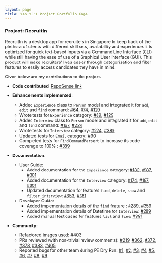 ```yaml
---
layout: page
title: Yao Yi's Project Portfolio Page
---
```


### Project: RecruitIn

RecruitIn is a desktop app for recruiters in Singapore to keep track of the plethora of clients with different skill sets, availability and experience. It is optimized for quick text-based inputs via a Command Line Interface (CLI) while still having the ease of use of a Graphical User Interface (GUI). This product will make recruiters’ lives easier through categorisation and filter features to easily access candidates they have in mind.

Given below are my contributions to the project.

* **Code contributed**: [RepoSense link](https://nus-cs2103-ay2122s1.github.io/tp-dashboard/#breakdown=true&search=pulpy-y)

* **Enhancements implemented**:
    * Added `Experience` class to `Person` model and integrated it for `add`, `edit` and `find` command: 
      [\#64](https://github.com/AY2122S1-CS2103T-F11-2/tp/pull/64), 
      [\#74](https://github.com/AY2122S1-CS2103T-F11-2/tp/pull/74), 
      [\#129](https://github.com/AY2122S1-CS2103T-F11-2/tp/pull/129)
    * Wrote tests for `Experience` category:
      [\#89](https://github.com/AY2122S1-CS2103T-F11-2/tp/pull/89), 
      [\#129](https://github.com/AY2122S1-CS2103T-F11-2/tp/pull/129)
    * Added `Interview` class to `Person` model and integrated it for `add`, `edit` and `find` command: 
      [\#167](https://github.com/AY2122S1-CS2103T-F11-2/tp/pull/167), 
      [\#224](https://github.com/AY2122S1-CS2103T-F11-2/tp/pull/224)
    * Wrote tests for `Interview` category:
      [\#224](https://github.com/AY2122S1-CS2103T-F11-2/tp/pull/224),
      [\#389](https://github.com/AY2122S1-CS2103T-F11-2/tp/pull/389)
    * Updated tests for `Email` category: 
      [\#90](https://github.com/AY2122S1-CS2103T-F11-2/tp/pull/90)
    * Completed tests for `FindCommandParsert` to increase its code coverage to 100% :
      [\#389](https://github.com/AY2122S1-CS2103T-F11-2/tp/pull/389)

* **Documentation**:
    * User Guide:
        * Added documentation for the `Experience` category: 
          [\#132](https://github.com/AY2122S1-CS2103T-F11-2/tp/pull/132),
          [\#187](https://github.com/AY2122S1-CS2103T-F11-2/tp/pull/187),
          [\#301](https://github.com/AY2122S1-CS2103T-F11-2/tp/pull/301)
        * Added documentation for the `Interview` category:
          [\#174](https://github.com/AY2122S1-CS2103T-F11-2/tp/pull/174), 
          [\#187](https://github.com/AY2122S1-CS2103T-F11-2/tp/pull/187),
          [\#301](https://github.com/AY2122S1-CS2103T-F11-2/tp/pull/301)
        * Updated documentation for features `find`, `delete`, `show` and `filter_interview`:
          [\#353](https://github.com/AY2122S1-CS2103T-F11-2/tp/pull/353),
          [\#381](https://github.com/AY2122S1-CS2103T-F11-2/tp/pull/381)
    * Developer Guide:
        * Added implementation details of the `find` feature :
          [\#289](https://github.com/AY2122S1-CS2103T-F11-2/tp/pull/289),
          [\#359](https://github.com/AY2122S1-CS2103T-F11-2/tp/pull/359)
        * Added implementation details of Datetime for `Interview`:
          [\#289](https://github.com/AY2122S1-CS2103T-F11-2/tp/pull/289)
        * Added manual test cases for features `list` and `find`:
          [\#381](https://github.com/AY2122S1-CS2103T-F11-2/tp/pull/381)


* **Community**:
    * Refactored images used: [\#403](https://github.com/AY2122S1-CS2103T-F11-2/tp/pull/403)
    * PRs reviewed (with non-trivial review comments): 
      [\#219](https://github.com/AY2122S1-CS2103T-F11-2/tp/pull/219),
      [\#362](https://github.com/AY2122S1-CS2103T-F11-2/tp/pull/362),
      [\#372](https://github.com/AY2122S1-CS2103T-F11-2/tp/pull/372),
      [\#378](https://github.com/AY2122S1-CS2103T-F11-2/tp/pull/378),
      [\#383](https://github.com/AY2122S1-CS2103T-F11-2/tp/pull/383),
      [\#405](https://github.com/AY2122S1-CS2103T-F11-2/tp/pull/405)
    * Reported bugs for other team during PE Dry Run:
      [\#1](https://github.com/Pulpy-y/ped/issues/1),
      [\#2](https://github.com/Pulpy-y/ped/issues/2),
      [\#3](https://github.com/Pulpy-y/ped/issues/3),
      [\#4](https://github.com/Pulpy-y/ped/issues/4),
      [\#5](https://github.com/Pulpy-y/ped/issues/5),
      [\#6](https://github.com/Pulpy-y/ped/issues/6),
      [\#7](https://github.com/Pulpy-y/ped/issues/7),
      [\#8](https://github.com/Pulpy-y/ped/issues/8),
      [\#9](https://github.com/Pulpy-y/ped/issues/9)
